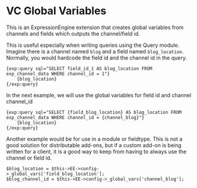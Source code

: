 VC Global Variables
===================

This is an ExpressionEngine extension that creates global variables from channels and fields which outputs the channel/field id.

This is useful especially when writing queries using the Query module.  Imagine there is a channel named `blog` and a field named `blog_location`.  Normally, you would hardcode the field id and the channel id in the query.

	{exp:query sql="SELECT field_id_1 AS blog_location FROM exp_channel_data WHERE channel_id = 1"}
		{blog_location}
	{/exp:query}

In the next example, we will use the global variables for field id and channel channel_id

	{exp:query sql="SELECT {field_blog_location} AS blog_location FROM exp_channel_data WHERE channel_id = {channel_blog}"}
		{blog_location}
	{/exp:query}

Another example would be for use in a module or fieldtype.  This is not a good solution for distributable add-ons, but if a custom add-on is being written for a client, it is a good way to keep from having to always use the channel or field id.

	$blog_location = $this->EE->config->_global_vars['field_blog_location'];
	$blog_channel_id = $this->EE->config->_global_vars['channel_blog'];